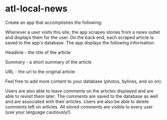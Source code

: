 # atl-local-news

Create an app that accomplishes the following:

Whenever a user visits this site, the app scrapes stories from a news outlet and displays them for the user. On the back end, each scraped article is saved to the app's database. The app displays the following information:

Headline - the title of the article

Summary - a short summary of the article

URL - the url to the original article

Feel free to add more content to your database (photos, bylines, and so on).

Users are also able to leave comments on the articles displayed and are able to revisit them later. The comments are saved to the database as well and are associated with their articles. Users are also be able to delete comments left on articles. All stored comments are visible to every user (use your language cautiously!).

